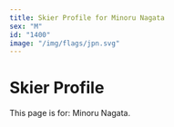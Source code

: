 ```yaml
---
title: Skier Profile for Minoru Nagata
sex: "M"
id: "1400"
image: "/img/flags/jpn.svg" 
---
```


# Skier Profile

This page is for: Minoru Nagata.
    